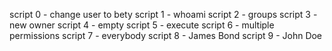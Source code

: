 script 0 - change user to bety
script 1 -  whoami
script 2 - groups
script 3 - new owner
script 4 - empty
script 5 - execute
script 6 - multiple permissions
script 7 - everybody
script 8 - James Bond
script 9 - John Doe
